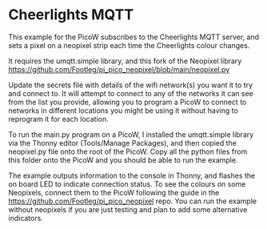 # Cheerlights MQTT

This example for the PicoW subscribes to the Cheerlights MQTT server, and sets a pixel on a neopixel strip each time the Cheerlights colour changes.

It requires the umqtt.simple library, and this fork of the Neopixel library <https://github.com/Footleg/pi_pico_neopixel/blob/main/neopixel.py>

Update the secrets file with details of the wifi network(s) you want it to try and connect to. It will attempt to connect to any of the networks
it can see from the list you provide, allowing you to program a PicoW to connect to networks in different locations you might be using it without
having to reprogram it for each location.

To run the main.py program on a PicoW, I installed the umqtt.simple library via the Thonny editor (Tools/Manage Packages), and then copied the neopixel.py file onto the root of the PicoW. Copy all the python files from this folder onto the PicoW and you should be able to run the example.

The example outputs information to the console in Thonny, and flashes the on board LED to indicate connection status. To see the colours on some Neopixels,
connect them to the PicoW following the guide in the <https://github.com/Footleg/pi_pico_neopixel> repo. You can run the example without neopixels if you are just testing and plan to add some alternative indicators.
